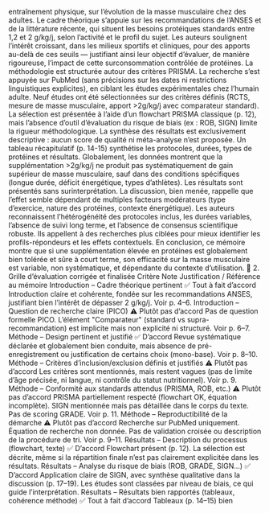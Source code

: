 entraînement physique, sur l’évolution de la masse musculaire chez des adultes. Le cadre théorique s’appuie sur les recommandations de l’ANSES et de la littérature récente, qui situent les besoins protéiques standards entre 1,2 et 2 g/kg/j, selon l’activité et le profil du sujet. Les auteurs soulignent l’intérêt croissant, dans les milieux sportifs et cliniques, pour des apports au-delà de ces seuils — justifiant ainsi leur objectif d’évaluer, de manière rigoureuse, l’impact de cette surconsommation contrôlée de protéines. La méthodologie est structurée autour des critères PRISMA. La recherche s’est appuyée sur PubMed (sans précisions sur les dates ni restrictions linguistiques explicites), en ciblant les études expérimentales chez l’humain adulte. Neuf études ont été sélectionnées sur des critères définis (RCTS, mesure de masse musculaire, apport >2g/kg/j avec comparateur standard). La sélection est présentée à l’aide d’un flowchart PRISMA classique (p. 12), mais l’absence d’outil d’évaluation du risque de biais (ex : ROB, SIGN) limite la rigueur méthodologique. La synthèse des résultats est exclusivement descriptive : aucun score de qualité ni méta-analyse n’est proposée. Un tableau récapitulatif (p. 14-15) synthétise les protocoles, durées, types de protéines et résultats. Globalement, les données montrent que la supplémentation >2g/kg/j ne produit pas systématiquement de gain supérieur de masse musculaire, sauf dans des conditions spécifiques (longue durée, déficit énergétique, types d’athlètes). Les résultats sont présentés sans surinterprétation. La discussion, bien menée, rappelle que l’effet semble dépendant de multiples facteurs modérateurs (type d’exercice, nature des protéines, contexte énergétique). Les auteurs reconnaissent l’hétérogénéité des protocoles inclus, les durées variables, l’absence de suivi long terme, et l’absence de consensus scientifique robuste. Ils appellent à des recherches plus ciblées pour mieux identifier les profils-répondeurs et les effets contextuels. En conclusion, ce mémoire montre que si une supplémentation élevée en protéines est globalement bien tolérée et sûre à court terme, son efficacité sur la masse musculaire est variable, non systématique, et dépendante du contexte d’utilisation. 🧾 2. Grille d’évaluation corrigée et finalisée Critère Note Justification / Référence au mémoire Introduction – Cadre théorique pertinent ✅ Tout à fait d’accord Introduction claire et cohérente, fondée sur les recommandations ANSES, justifiant bien l’intérêt de dépasser 2 g/kg/j. Voir p. 4–6. Introduction – Question de recherche claire (PICO) ⚠️ Plutôt pas d’accord Pas de question formelle PICO. L’élément "Comparateur" (standard vs supra-recommandation) est implicite mais non explicité ni structuré. Voir p. 6–7. Méthode – Design pertinent et justifié ✅ D’accord Revue systématique déclarée et globalement bien conduite, mais absence de pré-enregistrement ou justification de certains choix (mono-base). Voir p. 8–10. Méthode – Critères d’inclusion/exclusion définis et justifiés ⚠️ Plutôt pas d’accord Les critères sont mentionnés, mais restent vagues (pas de limite d’âge précisée, ni langue, ni contrôle du statut nutritionnel). Voir p. 9. Méthode – Conformité aux standards attendus (PRISMA, ROB, etc.) ⚠️ Plutôt pas d’accord PRISMA partiellement respecté (flowchart OK, équation incomplète). SIGN mentionnée mais pas détaillée dans le corps du texte. Pas de scoring GRADE. Voir p. 11. Méthode – Reproductibilité de la démarche ⚠️ Plutôt pas d’accord Recherche sur PubMed uniquement. Équation de recherche non donnée. Pas de validation croisée ou description de la procédure de tri. Voir p. 9–11. Résultats – Description du processus (flowchart, texte) ✅ D’accord Flowchart présent (p. 12). La sélection est décrite, même si la répartition finale n’est pas clairement explicitée dans les résultats. Résultats – Analyse du risque de biais (ROB, GRADE, SIGN…) ✅ D’accord Application claire de SIGN, avec synthèse qualitative dans la discussion (p. 17–19). Les études sont classées par niveau de biais, ce qui guide l’interprétation. Résultats – Résultats bien rapportés (tableaux, cohérence méthode) ✅ Tout à fait d’accord Tableaux (p. 14–15) bien